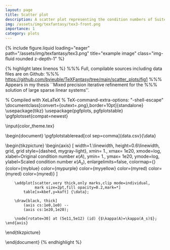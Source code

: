 ```yaml
---
layout: page
title: Scatter plot
description: A scatter plot representing the condition numbers of SuiteSparse matrices after scaling. 
img: /assets/img/texfantasy/tex3-front.png
importance: 1
category: plots
---
```


<div class="row">
    <div class="col-sm mt-3 mt-md-0">
        {% include figure.liquid loading="eager" path="/assets/img/texfantasy/tex3.png" title="example image" class="img-fluid rounded z-depth-1" %}
    </div>
</div>

{% highlight latex linenos %}
%%% Full, compilable sources including data files are on Github: 
%%% https://github.com/bvieuble/TeXFantasy/tree/main/scatter_plots/fig1
%%% Appears in my thesis ``Mixed precision iterative refinement for the 
%%% solution of large sparse linear systems''.

% Compiled with XeLaTeX
% TeX-command-extra-options: "-shell-escape"
\documentclass[convert={outext=.png},border=10pt]{standalone}
\usepackage{tikz}
\usepackage{pgfplots, pgfplotstable}
\pgfplotsset{compat=newest}

\input{color_theme.tex}

\begin{document}
\pgfplotstableread[col sep=comma]{data.csv}{\data}

\begin{tikzpicture}
    \begin{axis}
    [
        width=1.\linewidth,
        height=0.6\linewidth,
        grid,
        grid style={dashed, mygray-light},
        xmin= 1.,
        xmax= 1e20,
        xmode=log,
        xlabel=Original condition number $\kappa(A)$,
        ymin= 1.,
        ymax= 1e20,
        ymode=log,
        ylabel=Scaled condition number $\kappa(A_s)$,
        enlargelimits=false,
        colormap={}{color={myblue} color={mypurple} color={myyellow} 
                    color=(myred) color=(myred) color=(myred)}
    ]

        \addplot[scatter,very thick,only marks,clip mode=individual,
                 mark size=2pt,fill opacity=0.2,mark=*] 
            table[x=kbef,y=kaft] {\data};

        \draw[black, thick]
            (axis cs:1e0,1e0) -- 
            (axis cs:1e20,1e20);

        \node[rotate=30] at (5e11,5e12) (id) {$\kappa(A)=\kappa(A_s)$};
    \end{axis}
\end{tikzpicture}

\end{document}
{% endhighlight %}
